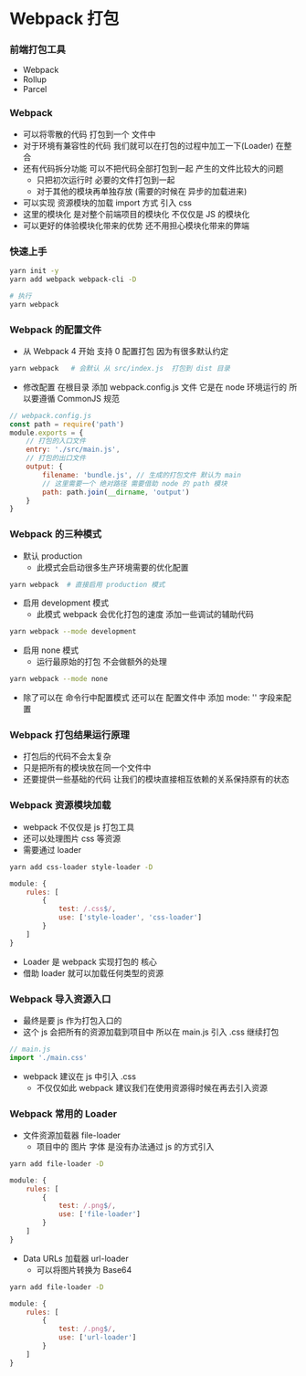 # Webpack 打包
### 前端打包工具
- Webpack
- Rollup
- Parcel

### Webpack
- 可以将零散的代码  打包到一个 文件中
- 对于环境有兼容性的代码  我们就可以在打包的过程中加工一下(Loader) 在整合
- 还有代码拆分功能  可以不把代码全部打包到一起 产生的文件比较大的问题
    - 只把初次运行时 必要的文件打包到一起
    - 对于其他的模块再单独存放 (需要的时候在 异步的加载进来)
- 可以实现 资源模块的加载  import 方式 引入 css
- 这里的模块化 是对整个前端项目的模块化  不仅仅是 JS 的模块化 
- 可以更好的体验模块化带来的优势  还不用担心模块化带来的弊端

### 快速上手
```sh
yarn init -y
yarn add webpack webpack-cli -D

# 执行 
yarn webpack 
```

### Webpack 的配置文件
- 从 Webpack 4 开始 支持 0 配置打包  因为有很多默认约定
```sh
yarn webpack   # 会默认 从 src/index.js  打包到 dist 目录
```
- 修改配置  在根目录 添加  webpack.config.js 文件 它是在 node 环境运行的 所以要遵循  CommonJS 规范
```js
// webpack.config.js
const path = require('path')
module.exports = {
    // 打包的入口文件
    entry: './src/main.js',
    // 打包的出口文件 
    output: {     
        filename: 'bundle.js', // 生成的打包文件 默认为 main
        // 这里需要一个 绝对路径 需要借助 node 的 path 模块
        path: path.join(__dirname, 'output') 
    }
}
```

### Webpack 的三种模式
- 默认 production 
    - 此模式会启动很多生产环境需要的优化配置
```sh
yarn webpack  # 直接启用 production 模式
```
- 启用 development 模式
    - 此模式 webpack 会优化打包的速度 添加一些调试的辅助代码
```sh
yarn webpack --mode development
```
- 启用 none 模式
    - 运行最原始的打包 不会做额外的处理
```sh
yarn webpack --mode none
```
- 除了可以在 命令行中配置模式  还可以在 配置文件中 添加  mode: '' 字段来配置

### Webpack 打包结果运行原理
- 打包后的代码不会太复杂
- 只是把所有的模块放在同一个文件中
- 还要提供一些基础的代码 让我们的模块直接相互依赖的关系保持原有的状态

### Webpack 资源模块加载
- webpack 不仅仅是 js 打包工具
- 还可以处理图片 css 等资源
- 需要通过 loader
```sh
yarn add css-loader style-loader -D
```
```js
module: {
    rules: [
        {
            test: /.css$/,
            use: ['style-loader', 'css-loader']
        }
    ]
}
```
- Loader 是 webpack 实现打包的 核心
- 借助 loader 就可以加载任何类型的资源

### Webpack 导入资源入口
- 最终是要 js 作为打包入口的
- 这个 js 会把所有的资源加载到项目中 所以在 main.js 引入 .css 继续打包
```js
// main.js
import './main.css'
```
- webpack 建议在 js 中引入 .css
    - 不仅仅如此 webpack 建议我们在使用资源得时候在再去引入资源

### Webpack 常用的 Loader
- 文件资源加载器 file-loader
    - 项目中的 图片 字体 是没有办法通过 js 的方式引入
```sh
yarn add file-loader -D
```
```js
module: {
    rules: [
        {
            test: /.png$/,
            use: ['file-loader']
        }
    ]
}
```
- Data URLs 加载器 url-loader
    - 可以将图片转换为 Base64
```sh
yarn add file-loader -D
```
```js
module: {
    rules: [
        {
            test: /.png$/,
            use: ['url-loader']
        }
    ]
}
```






